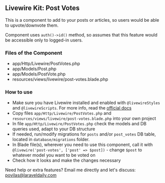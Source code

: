 ## Livewire Kit: Post Votes

This is a component to add to your posts or articles, so users would be able to upvote/downvote them.

Component uses `auth()->id()` method, so assumes that this feature would be accessible only to logged-in users.


### Files of the Component

- app/Http/Livewire/PostVotes.php
- app/Models/Post.php
- app/Models/PostVote.php
- resources/views/livewire/post-votes.blade.php


### How to use

- Make sure you have Livewire installed and enabled with `@livewireStyles` and `@livewireScripts`. For more info, read the [official docs](https://laravel-livewire.com/docs/2.x/quickstart) 
- Copy files `app/Http/Livewire/PostVotes.php` and `resources/views/livewire/post-votes.blade.php` into your own project
- In file `app/Http/Livewire/PostVotes.php` check the models and DB queries used, adapt to your DB structure
- If needed, run/modify migrations for `posts` and/or `post_votes` DB table, located in `database/migrations` folder.
- In Blade file(s), wherever you need to use this component, call it with `@livewire('post-votes', ['post' => $post])` - change `$post` to whatever model you want to be voted on
- Check how it looks and make the changes necessary


Need help or extra features? Email me directly and let's discuss: povilas@laraveldaily.com 